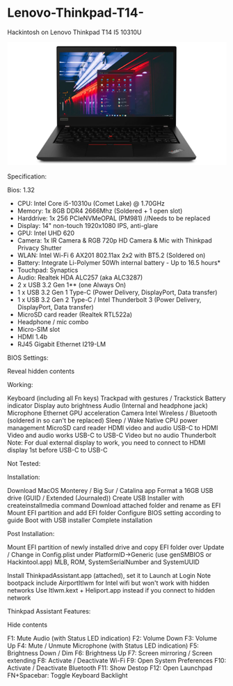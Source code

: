 # Lenovo-Thinkpad-T14-
Hackintosh on Lenovo Thinkpad T14 I5 10310U

![Lenovo](./Screenshot/1.png)
 

Specification:

Bios: 1.32
- CPU: Intel Core i5-10310u (Comet Lake) @ 1.70GHz
- Memory: 1x 8GB DDR4 2666Mhz (Soldered + 1 open slot)
- Harddrive: 1x 256 PCIeNVMeOPAL (PM981) //Needs to be replaced
- Display: 14" non-touch 1920x1080 IPS, anti-glare 
- GPU: Intel UHD 620
- Camera: 1x IR Camera & RGB 720p HD Camera & Mic with Thinkpad Privacy Shutter
- WLAN: Intel Wi-Fi 6 AX201 802.11ax 2x2 with BT5.2 (Soldered on)
- Battery: Integrate Li-Polymer 50Wh internal battery - Up to 16.5 hours*
- Touchpad: Synaptics 
- Audio: Realtek HDA ALC257 (aka ALC3287)
- 2 x USB 3.2 Gen 1** (one Always On)
- 1 x USB 3.2 Gen 1 Type-C (Power Delivery, DisplayPort, Data transfer)
- 1 x USB 3.2 Gen 2 Type-C / Intel Thunderbolt 3 (Power Delivery, DisplayPort, Data transfer)
- MicroSD card reader (Realtek RTL522a)
- Headphone / mic combo
- Micro-SIM slot
- HDMI 1.4b
- RJ45 Gigabit Ethernet I219-LM
 

BIOS Settings:

  Reveal hidden contents
 

Working:

 Keyboard (including all Fn keys)
 Trackpad with gestures / Trackstick
 Battery indicator
 Display auto brightness
 Audio (Internal and headphone jack)
 Microphone
 Ethernet
 GPU acceleration
 Camera
 Intel Wireless / Bluetooth (soldered in so can't be replaced)
 Sleep / Wake
 Native CPU power management
 MicroSD card reader
 HDMI video and audio 
 USB-C to HDMI Video and audio works
 USB-C to USB-C Video but no audio
 Thunderbolt 
Note: For dual external display to work, you need to connect to HDMI display 1st before USB-C to USB-C

 
Not Tested:


 
Installation:

Download MacOS Monterey / Big Sur / Catalina app
Format a 16GB USB drive (GUID / Extended (Journaled))
Create USB Installer with createinstallmedia command
Download attached folder and rename as EFI
Mount EFI partition and add EFI folder
Configure BIOS setting according to guide
Boot with USB installer
Complete installation
 

Post Installation:

Mount EFI partition of newly installed drive and copy EFI folder over
Update / Change in Config.plist under PlatformID->Generic (use genSMBIOS or Hackintool.app)
           MLB, ROM, SystemSerialNumber and SystemUUID

Install ThinkpadAssistant.app (attached), set it to Launch at Login
Note bootpack include AirportItlwm for Intel wifi but won't work with hidden networks
Use Itlwm.kext + Heliport.app instead if you connect to hidden network
 

 

Thinkpad Assistant Features:

  Hide contents
 

F1: Mute Audio (with Status LED indication)
F2: Volume Down
F3: Volume Up
F4: Mute / Unmute Microphone (with Status LED indication)
F5: Brightness Down / Dim
F6: Brightness Up
F7: Screen mirroring / Screen extending
F8: Activate / Deactivate Wi-Fi
F9: Open System Preferences
F10: Activate / Deactivate Bluetooth
F11: Show Destop
F12: Open Launchpad
FN+Spacebar: Toggle Keyboard Backlight
 

